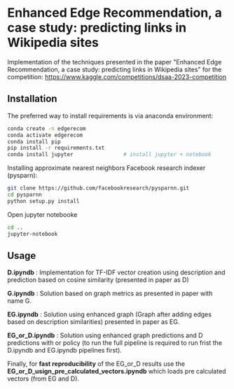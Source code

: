 # Enhanced Edge Recommendation, a case study:  predicting links in Wikipedia sites

Implementation of the techniques presented in the paper "Enhanced Edge Recommendation, a case study:  predicting links in Wikipedia sites" for the competition: https://www.kaggle.com/competitions/dsaa-2023-competition

## Installation

The preferred way to install requirements is via anaconda environment:

```bash
conda create -n edgerecom
conda activate edgerecom
conda install pip
pip install -r requirements.txt
conda install jupyter                # install jupyter + notebook
```
Installing approximate nearest neighbors Facebook research indexer (pysparn):
```bash
git clone https://github.com/facebookresearch/pysparnn.git
cd pysparnn
python setup.py install
```

Open jupyter notebooke
```bash
cd ..
jupyter-notebook
```
## Usage

**D.ipyndb** : Implementation for TF-IDF vector creation using description and prediction based on cosine similarity (presented in paper as D)

**G.ipyndb** : Solution based on graph metrics as presented in paper with name G.

**EG.ipyndb** : Solution using enhanced graph (Graph after adding edges based on description similarities) presented in paper as EG.

**EG_or_D.ipyndb** : Solution using enhanced graph predictions and D predictions with or policy (to run the full pipeline is required to run frist the D.ipyndb and EG.ipyndb pipelines first).

Finally, for **fast reproducibility** of the EG_or_D results use the **EG_or_D_usign_pre_calculated_vectors.ipyndb** which loads pre calculated vectors (from EG and D).

